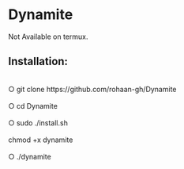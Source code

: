 # Dynamite
Not Available on termux. 
## Installation:
<br />
○ git clone https://github.com/rohaan-gh/Dynamite
<br />
<br />
○ cd Dynamite
<br />
<br /> 
○ sudo ./install.sh
<br /> 
<br />
chmod +x dynamite
<br />
<br />
○ ./dynamite
